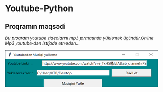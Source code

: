 # Youtube-Python

## Proqramın məqsədi

*Bu proqram youtube videolarını mp3 formatında yükləmək üçündür.Online Mp3 youtube-dən istifadə etmədən...*

![Program sekili](https://github.com/Ruslan281/Youtube-Python/blob/master/Images/youtube.PNG)

